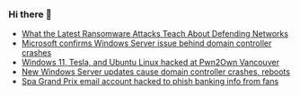 ### Hi there 👋

<!--START_SECTION:feed-->
* [What the Latest Ransomware Attacks Teach About Defending Networks](https://www.bleepingcomputer.com/news/security/what-the-latest-ransomware-attacks-teach-about-defending-networks/)
* [Microsoft confirms Windows Server issue behind domain controller crashes](https://www.bleepingcomputer.com/news/microsoft/microsoft-confirms-windows-server-issue-behind-domain-controller-crashes/)
* [Windows 11, Tesla, and Ubuntu Linux hacked at Pwn2Own Vancouver](https://www.bleepingcomputer.com/news/security/windows-11-tesla-and-ubuntu-linux-hacked-at-pwn2own-vancouver/)
* [New Windows Server updates cause domain controller crashes, reboots](https://www.bleepingcomputer.com/news/microsoft/new-windows-server-updates-cause-domain-controller-crashes-reboots/)
* [Spa Grand Prix email account hacked to phish banking info from fans](https://www.bleepingcomputer.com/news/security/spa-grand-prix-email-account-hacked-to-phish-banking-info-from-fans/)
<!--END_SECTION:feed-->

<!--
**frankenk/frankenk** is a ✨ _special_ ✨ repository because its `README.md` (this file) appears on your GitHub profile.

Here are some ideas to get you started:

- 🔭 I’m currently working on ...
- 🌱 I’m currently learning ...
- 👯 I’m looking to collaborate on ...
- 🤔 I’m looking for help with ...
- 💬 Ask me about ...
- 📫 How to reach me: ...
- 😄 Pronouns: ...
- ⚡ Fun fact: ...
-->



